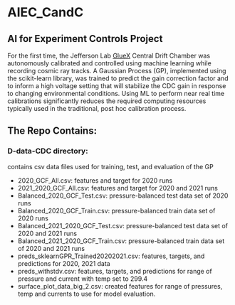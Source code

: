 # AIEC_CandC

## AI for Experiment Controls Project

For the first time, the Jefferson Lab [GlueX](http://www.gluex.org/) Central Drift Chamber was autonomously calibrated and controlled using machine learning while recording cosmic ray tracks. A Gaussian Process (GP), implemented using the scikit-learn library, was trained to predict the gain correction factor and to inform a high voltage setting that will stabilize the CDC gain in response to changing environmental conditions. Using ML to perform near real time calibrations significantly reduces the required computing resources typically used in the traditional, post hoc calibration process. 

## The Repo Contains:

### D-data-CDC directory:
contains csv data files used for training, test, and evaluation of the GP
* 2020_GCF_All.csv: features and target for 2020 runs
* 2021_2020_GCF_All.csv: features and target for 2020 and 2021 runs
* Balanced_2020_GCF_Test.csv: pressure-balanced test data set of 2020 runs
* Balanced_2020_GCF_Train.csv: pressure-balanced train data set of 2020 runs
* Balanced_2021_2020_GCF_Test.csv: pressure-balanced test data set of 2020 and 2021 runs
* Balanced_2021_2020_GCF_Train.csv: pressure-balanced train data set of 2020 and 2021 runs
* preds_sklearnGPR_Trained20202021.csv: features, targets, and predictions for 2020, 2021 data
* preds_withstdv.csv: features, targets, and predictions for range of pressure and current with temp set to 299.4
* surface_plot_data_big_2.csv: created features for range of pressures, temp and currents to use for model evaluation.
